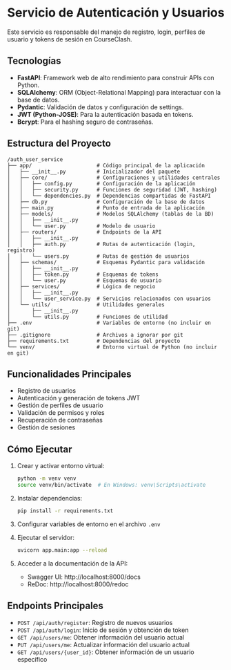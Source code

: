 # Servicio de Autenticación y Usuarios

Este servicio es responsable del manejo de registro, login, perfiles de usuario y tokens de sesión en CourseClash.

## Tecnologías

- **FastAPI**: Framework web de alto rendimiento para construir APIs con Python.
- **SQLAlchemy**: ORM (Object-Relational Mapping) para interactuar con la base de datos.
- **Pydantic**: Validación de datos y configuración de settings.
- **JWT (Python-JOSE)**: Para la autenticación basada en tokens.
- **Bcrypt**: Para el hashing seguro de contraseñas.

## Estructura del Proyecto

```
/auth_user_service
├── app/                     # Código principal de la aplicación
│   ├── __init__.py          # Inicializador del paquete
│   ├── core/                # Configuraciones y utilidades centrales
│   │   ├── config.py        # Configuración de la aplicación
│   │   ├── security.py      # Funciones de seguridad (JWT, hashing)
│   │   └── dependencies.py  # Dependencias compartidas de FastAPI
│   ├── db.py                # Configuración de la base de datos
│   ├── main.py              # Punto de entrada de la aplicación
│   ├── models/              # Modelos SQLAlchemy (tablas de la BD)
│   │   ├── __init__.py
│   │   └── user.py          # Modelo de usuario
│   ├── routers/             # Endpoints de la API
│   │   ├── __init__.py
│   │   ├── auth.py          # Rutas de autenticación (login, registro)
│   │   └── users.py         # Rutas de gestión de usuarios
│   ├── schemas/             # Esquemas Pydantic para validación
│   │   ├── __init__.py
│   │   ├── token.py         # Esquemas de tokens
│   │   └── user.py          # Esquemas de usuario
│   ├── services/            # Lógica de negocio
│   │   ├── __init__.py
│   │   └── user_service.py  # Servicios relacionados con usuarios
│   └── utils/               # Utilidades generales
│       ├── __init__.py
│       └── utils.py         # Funciones de utilidad
├── .env                     # Variables de entorno (no incluir en git)
├── .gitignore               # Archivos a ignorar por git
├── requirements.txt         # Dependencias del proyecto
└── venv/                    # Entorno virtual de Python (no incluir en git)
```

## Funcionalidades Principales

- Registro de usuarios
- Autenticación y generación de tokens JWT
- Gestión de perfiles de usuario
- Validación de permisos y roles
- Recuperación de contraseñas
- Gestión de sesiones

## Cómo Ejecutar

1. Crear y activar entorno virtual:
   ```bash
   python -m venv venv
   source venv/bin/activate  # En Windows: venv\Scripts\activate
   ```

2. Instalar dependencias:
   ```bash
   pip install -r requirements.txt
   ```

3. Configurar variables de entorno en el archivo `.env`

4. Ejecutar el servidor:
   ```bash
   uvicorn app.main:app --reload
   ```

5. Acceder a la documentación de la API:
   - Swagger UI: http://localhost:8000/docs
   - ReDoc: http://localhost:8000/redoc

## Endpoints Principales

- `POST /api/auth/register`: Registro de nuevos usuarios
- `POST /api/auth/login`: Inicio de sesión y obtención de token
- `GET /api/users/me`: Obtener información del usuario actual
- `PUT /api/users/me`: Actualizar información del usuario actual
- `GET /api/users/{user_id}`: Obtener información de un usuario específico
